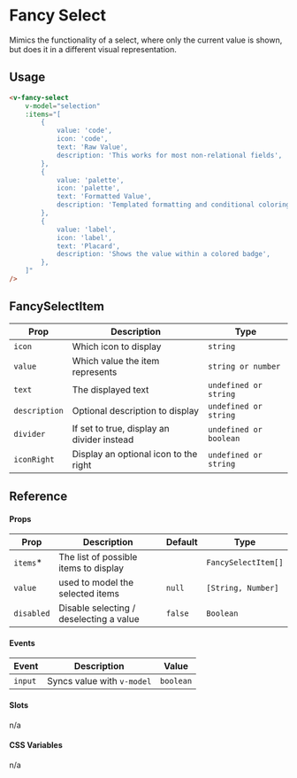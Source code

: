 # Fancy Select

Mimics the functionality of a select, where only the current value is shown, but does it in a different visual
representation.

## Usage

```html
<v-fancy-select
	v-model="selection"
	:items="[
		{
			value: 'code',
			icon: 'code',
			text: 'Raw Value',
			description: 'This works for most non-relational fields',
		},
		{
			value: 'palette',
			icon: 'palette',
			text: 'Formatted Value',
			description: 'Templated formatting and conditional coloring to text values',
		},
		{
			value: 'label',
			icon: 'label',
			text: 'Placard',
			description: 'Shows the value within a colored badge',
		},
	]"
/>
```

## FancySelectItem

| Prop          | Description                                | Type                   |
| ------------- | ------------------------------------------ | ---------------------- |
| `icon`        | Which icon to display                      | `string`               |
| `value`       | Which value the item represents            | `string or number`     |
| `text`        | The displayed text                         | `undefined or string`  |
| `description` | Optional description to display            | `undefined or string`  |
| `divider`     | If set to true, display an divider instead | `undefined or boolean` |
| `iconRight`   | Display an optional icon to the right      | `undefined or string`  |

## Reference

#### Props

| Prop       | Description                             | Default | Type                |
| ---------- | --------------------------------------- | ------- | ------------------- |
| `items`\*  | The list of possible items to display   |         | `FancySelectItem[]` |
| `value`    | used to model the selected items        | `null`  | `[String, Number]`  |
| `disabled` | Disable selecting / deselecting a value | `false` | `Boolean`           |

#### Events

| Event   | Description                | Value     |
| ------- | -------------------------- | --------- |
| `input` | Syncs value with `v-model` | `boolean` |

#### Slots

n/a

#### CSS Variables

n/a
